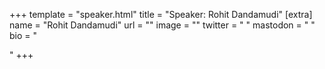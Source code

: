 +++
template = "speaker.html"
title = "Speaker: Rohit Dandamudi"
[extra]
  name = "Rohit Dandamudi"
  url = ""
  image = ""
  twitter = " "
  mastodon = " "
  bio = "<p></p>"
+++
